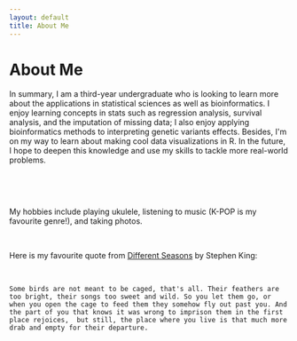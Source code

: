 ```yaml
---
layout: default
title: About Me
---
```

# About Me


In summary, I am a third-year undergraduate who is looking to learn more about the applications in statistical sciences as well as bioinformatics. 
I enjoy learning concepts in stats such as regression analysis, survival analysis, and the imputation of missing data; I also 
enjoy applying bioinformatics methods to interpreting genetic variants effects. Besides, I'm on my way to learn about making cool data visualizations in R.
In the future, I hope to deepen this knowledge and use my skills to tackle more real-world problems.

&nbsp;

[//]: # (currently working)

&nbsp;

My hobbies include playing ukulele, listening to music (K-POP is my favourite genre!), and taking photos.

&nbsp;

Here is my favourite quote from [Different Seasons](https://stephenking.com/works/collection/different-seasons.html) by Stephen King:

&nbsp;

`Some birds are not meant to be caged, that's all. Their feathers are too bright, their songs too sweet and wild. So you let them go, or when you open the cage to feed them they somehow fly out past you. And the part of you that knows it was wrong to imprison them in the first place rejoices, 
but still, the place where you live is that much more drab and empty for their departure.`

&nbsp;

